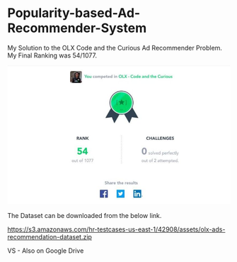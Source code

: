 # Popularity-based-Ad-Recommender-System
My Solution to the OLX Code and the Curious Ad Recommender Problem. My Final Ranking was 54/1077.

![](images/position.png?raw=true)

The Dataset can be downloaded from the below link.

https://s3.amazonaws.com/hr-testcases-us-east-1/42908/assets/olx-ads-recommendation-dataset.zip

VS - Also on Google Drive


